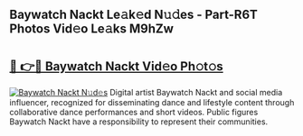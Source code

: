 ## Baywatch Nackt Le𝚊k𝚎d N𝚞𝚍es - Part-R6T Photos Vid𝚎o Le𝚊ks M9hZw

# <h2><a href="http://fb3xir.evod.top/?m=Baywatch+Nackt">🔗 👉🔴 Baywatch Nackt Vid𝚎o Ph𝚘t𝚘s</a></h2>

[![Baywatch Nackt N𝚞d𝚎s](https://i.imgur.com/8V9OHl7.gif)](http://fb3xir.evod.top/?m=Baywatch+Nackt)
Digital artist Baywatch Nackt and social media influencer, recognized for disseminating dance and lifestyle content through collaborative dance performances and short videos. Public figures Baywatch Nackt have a responsibility to represent their communities. 
